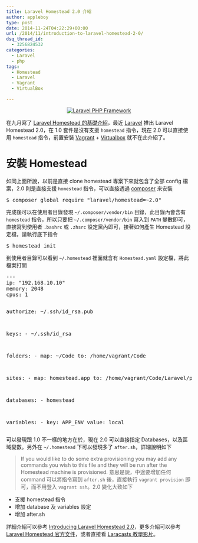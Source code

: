 ```yaml
---
title: Laravel Homestead 2.0 介紹
author: appleboy
type: post
date: 2014-11-24T04:22:29+00:00
url: /2014/11/introduction-to-laravel-homestead-2-0/
dsq_thread_id:
  - 3256824532
categories:
  - Laravel
  - php
tags:
  - Homestead
  - Laravel
  - Vagrant
  - VirtualBox

---
```

<div style="margin:0 auto; text-align:center">
  <a href="https://www.flickr.com/photos/appleboy/6248708214/" title="Laravel PHP Framework by appleboy46, on Flickr"><img src="https://i0.wp.com/farm7.static.flickr.com/6038/6248708214_ef1133d0e9_o.png?resize=283%2C101&#038;ssl=1" alt="Laravel PHP Framework" data-recalc-dims="1" /></a>
</div>

在九月寫了 [Laravel Homestead 的基礎介紹][1]，最近 [Laravel][2] 推出 Laravel Homestead 2.0，在 1.0 套件是沒有支援 `homestead` 指令，現在 2.0 可以直接使用 `homestead` 指令，前置安裝 [Vagrant][3] + [Virtualbox][4] 就不在此介紹了。

<!--more-->

# 安裝 Homestead

如同上面所說，以前是直接 clone homestead 專案下來就包含了全部 config 檔案，2.0 則是直接支援 `homestead` 指令，可以直接透過 [composer][5] 來安裝

<div>
  <pre class="brush: bash; title: ; notranslate" title="">$ composer global require "laravel/homestead=~2.0"</pre>
</div>

完成後可以在使用者目錄發現 `~/.composer/vendor/bin` 目錄，此目錄內會含有 `homestead` 指令，所以只要把 `~/.composer/vendor/bin` 寫入到 `PATH` 變數即可，直接寫到使用者 `.bashrc` 或 `.zhsrc` 設定黨內即可，接著如何產生 Homestead 設定檔，請執行底下指令

<div>
  <pre class="brush: bash; title: ; notranslate" title="">$ homestead init</pre>
</div>

到使用者目錄可以看到 `~/.homestead` 裡面就含有 `Homestead.yaml` 設定檔，將此檔案打開

<div>
  <pre class="brush: bash; title: ; notranslate" title="">---
ip: "192.168.10.10"
memory: 2048
cpus: 1

authorize: ~/.ssh/id_rsa.pub

keys:
    - ~/.ssh/id_rsa

folders:
    - map: ~/Code
      to: /home/vagrant/Code

sites:
    - map: homestead.app
      to: /home/vagrant/Code/Laravel/public

databases:
    - homestead

variables:
    - key: APP_ENV
      value: local</pre>
</div>

可以發現跟 1.0 不一樣的地方在於，現在 2.0 可以直接指定 Databases，以及區域變數。另外在 `~/.homestead` 下可以發現多了 `after.sh`，詳細說明如下

> If you would like to do some extra provisioning you may add any commands you wish to this file and they will be run after the Homestead machine is provisioned.
意思是說，中途要增加任何 command 可以將指令寫到 `after.sh` 後，直接執行 `vagrant provision` 即可，而不用登入 `vagrant ssh`。2.0 變化大致如下

  * 支援 homestead 指令
  * 增加 database 及 variables 設定
  * 增加 after.sh

詳細介紹可以參考 [Introducing Laravel Homestead 2.0][6]，更多介紹可以參考 [Laravel Homestead 官方文件][7]，或者直接看 [Laracasts 教學影片][8]。

 [1]: http://blog.wu-boy.com/2014/09/get-homestead-vagrant-vm-running/
 [2]: http://laravel.com
 [3]: https://www.vagrantup.com/
 [4]: https://www.virtualbox.org/wiki/Downloads
 [5]: https://getcomposer.org/
 [6]: http://mattstauffer.co/blog/introducing-laravel-homestead-2.0
 [7]: http://laravel.tw/docs/4.2/homestead
 [8]: https://laracasts.com/lessons/say-hello-to-laravel-homestead-two